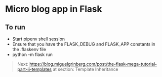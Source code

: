 # Micro blog app in Flask

## To run

* Start pipenv shell session
* Ensure that you have the FLASK_DEBUG and FLASK_APP constants in the .flaskenv file
* python -m flask run

> Next: https://blog.miguelgrinberg.com/post/the-flask-mega-tutorial-part-ii-templates at section: Template Inheritance

